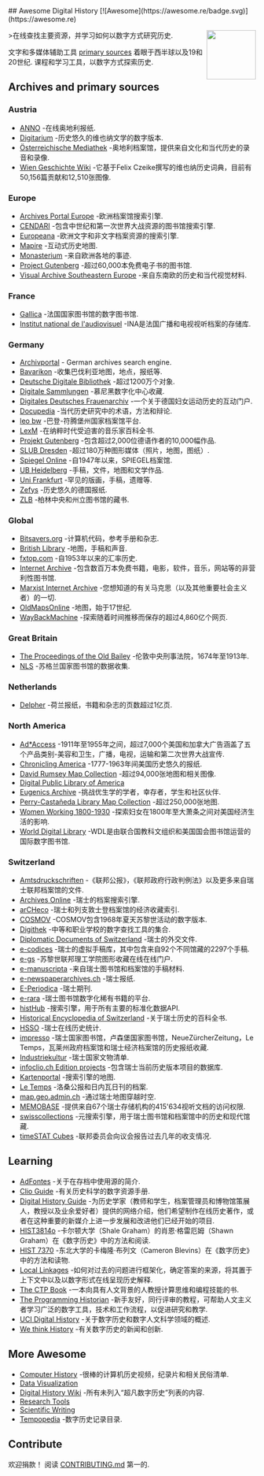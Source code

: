<div class="github-widget" data-repo="maehr/awesome-digital-history"></div>
<script async src="https://pagead2.googlesyndication.com/pagead/js/adsbygoogle.js"></script><ins class="adsbygoogle" style="display:block" data-ad-client="ca-pub-6890694312814945" data-ad-slot="5473692530" data-ad-format="auto"  data-full-width-responsive="true"></ins><script>(adsbygoogle = window.adsbygoogle || []).push({});</script>
## Awesome Digital History [![Awesome](https://awesome.re/badge.svg)](https://awesome.re)

[<img src="https://raw.githubusercontent.com/maehr/awesome-digital-history/master/android-chrome-512x512.png" align="right" width="100">](https://maehr.github.io/awesome-digital-history/)

&gt;在线查找主要资源，并学习如何以数字方式研究历史.

文字和多媒体辅助工具 [primary sources](https://en.wikipedia.org/wiki/Primary_source) 着眼于西半球以及19和20世纪. 课程和学习工具，以数字方式探索历史.



## Archives and primary sources

### Austria

- [ANNO](https://anno.onb.ac.at/) -在线奥地利报纸.
- [Digitarium](https://digitarium-app.acdh-dev.oeaw.ac.at/) -历史悠久的维也纳文学的数字版本.
- [Österreichische Mediathek](https://www.mediathek.at/) -奥地利档案馆，提供来自文化和当代历史的录音和录像.
- [Wien Geschichte Wiki](https://www.geschichtewiki.wien.gv.at/Wien_Geschichte_Wiki) -它基于Felix Czeike撰写的维也纳历史词典，目前有50,156篇贡献和12,510张图像.

### Europe

- [Archives Portal Europe](https://www.archivesportaleurope.net/) -欧洲档案馆搜索引擎.
- [CENDARI](https://archives.cendari.dariah.eu/) -包含中世纪和第一次世界大战资源的图书馆搜索引擎.
- [Europeana](https://www.europeana.eu/) -欧洲文字和非文字档案资源的搜索引擎.
- [Mapire](https://mapire.eu/) -互动式历史地图.
- [Monasterium](https://www.monasterium.net/mom/home) -来自欧洲各地的事迹.
- [Project Gutenberg](https://www.gutenberg.org/) -超过60,000本免费电子书的图书馆.
- [Visual Archive Southeastern Europe](http://gams.uni-graz.at/context:vase) -来自东南欧的历史和当代视觉材料.

### France

- [Gallica](https://gallica.bnf.fr/) -法国国家图书馆的数字图书馆.
- [Institut national de l'audiovisuel](https://www.ina.fr/) -INA是法国广播和电视视听档案的存储库.

### Germany

- [Archivportal](https://www.archivportal-d.de/) - German archives search engine.
- [Bavarikon](https://www.bavarikon.de/) -收集巴伐利亚地图，地点，报纸等.
- [Deutsche Digitale Bibliothek](https://www.deutsche-digitale-bibliothek.de/) -超过1200万个对象.
- [Digitale Sammlungen](https://www.digitale-sammlungen.de/) -慕尼黑数字化中心收藏.
- [Digitales Deutsches Frauenarchiv](https://www.digitales-deutsches-frauenarchiv.de/) -一个关于德国妇女运动历史的互动门户.
- [Docupedia](https://docupedia.de/) -当代历史研究中的术语，方法和辩论.
- [leo bw](https://www.leo-bw.de/) -巴登-符腾堡州国家档案馆平台.
- [LexM](https://www.lexm.uni-hamburg.de/content/index.xml) -在纳粹时代受迫害的音乐家百科全书.
- [Projekt Gutenberg](https://www.projekt-gutenberg.org/) -包含超过2,000位德语作者的10,000幅作品.
- [SLUB Dresden](https://digital.slub-dresden.de/kollektionen/) -超过180万种图形媒体（照片，地图，图纸）.
- [Spiegel Online](https://www.spiegel.de/dienste/besser-surfen-auf-spiegel-online-suchen-im-archiv-a-676489.html) -自1947年以来，SPIEGEL档案馆.
- [UB Heidelberg](https://www.ub.uni-heidelberg.de/helios/digi/digilit.html) -手稿，文件，地图和文学作品.
- [Uni Frankfurt](http://sammlungen.ub.uni-frankfurt.de/) -罕见的版画，手稿，遗赠等.
- [Zefys](http://zefys.staatsbibliothek-berlin.de/) -历史悠久的德国报纸.
- [ZLB](https://digital.zlb.de/) -柏林中央和州立图书馆的藏书.

### Global

- [Bitsavers.org](http://bitsavers.trailing-edge.com/) -计算机代码，参考手册和杂志.
- [British Library](https://www.bl.uk/catalogues-and-collections/digital-collections) -地图，手稿和声音.
- [fxtop.com](https://fxtop.com/) -自1953年以来的汇率历史.
- [Internet Archive](https://archive.org/) -包含数百万本免费书籍，电影，软件，音乐，网站等的非营利性图书馆.
- [Marxist Internet Archive](https://www.marxists.org/) -您想知道的有关马克思（以及其他重要社会主义者）的一切.
- [OldMapsOnline](https://www.oldmapsonline.org/) -地图，始于17世纪.
- [WayBackMachine](https://archive.org/web/) -探索随着时间推移而保存的超过4,860亿个网页.

### Great Britain

- [The Proceedings of the Old Bailey](https://www.oldbaileyonline.org/) -伦敦中央刑事法院，1674年至1913年.
- [NLS](https://data.nls.uk/data/) -苏格兰国家图书馆的数据收集.

### Netherlands

- [Delpher](https://www.delpher.nl/) -荷兰报纸，书籍和杂志的页数超过1亿页.

### North America

- [Ad\*Access](https://repository.duke.edu/dc/adaccess) -1911年至1955年之间，超过7,000个美国和加拿大广告涵盖了五个产品类别-美容和卫生，广播，电视，运输和第二次世界大战宣传.
- [Chronicling America](https://chroniclingamerica.loc.gov/) -1777-1963年间美国历史悠久的报纸.
- [David Rumsey Map Collection](https://www.davidrumsey.com/) -超过94,000张地图和相关图像.
- [Digital Public Library of America](https://dp.la/)
- [Eugenics Archive](https://eugenicsarchive.ca/) -挑战优生学的学者，幸存者，学生和社区伙伴.
- [Perry-Castañeda Library Map Collection](https://legacy.lib.utexas.edu/maps/) -超过250,000张地图.
- [Women Working 1800-1930](https://library.harvard.edu/collections/women-working-1800-1930) -探索妇女在1800年至大萧条之间对美国经济生活的影响.
- [World Digital Library](https://www.wdl.org/) -WDL是由联合国教科文组织和美国国会图书馆运营的国际数字图书馆.

### Switzerland

- [Amtsdruckschriften](https://www.amtsdruckschriften.bar.admin.ch/) -《联邦公报》，《联邦政府行政判例法》以及更多来自瑞士联邦档案馆的文件.
- [Archives Online](https://www.archives-online.org/) -瑞士的档案搜索引擎.
- [arCHeco](https://www.archeco.info/) -瑞士和列支敦士登档案馆的经济收藏索引.
- [COSMOV](http://www.cosmov.uzh.ch/) -COSMOV包含1968年夏天苏黎世活动的数字版本.
- [Digithek](https://www.digithek.ch/de/) -中等和职业学校的数字查找工具的集合.
- [Diplomatic Documents of Switzerland](https://www.dodis.ch/) -瑞士的外交文件.
- [e-codices](http://e-codices.ch/) -瑞士的虚拟手稿库，其中包含来自92个不同馆藏的2297个手稿.
- [e-gs](https://www.e-gs.ethz.ch/) -苏黎世联邦理工学院图形收藏在线在线门户.
- [e-manuscripta](https://www.e-manuscripta.ch/) -来自瑞士图书馆和档案馆的手稿材料.
- [e-newspaperarchives.ch](https://www.e-newspaperarchives.ch/) -瑞士报纸.
- [E-Periodica](https://www.e-periodica.ch/) -瑞士期刊.
- [e-rara](https://www.e-rara.ch/) -瑞士图书馆数字化稀有书籍的平台.
- [histHub](https://histhub.ch/) -搜索引擎，用于所有主要的标准化数据API.
- [Historical Encyclopedia of Switzerland](https://hls-dhs-dss.ch/) -关于瑞士历史的百科全书.
- [HSSO](https://hsso.ch/) -瑞士在线历史统计.
- [impresso](https://impresso-project.ch/) -瑞士国家图书馆，卢森堡国家图书馆，NeueZürcherZeitung，Le Temps，瓦莱州政府档案馆和瑞士经济档案馆的历史报纸收藏.
- [Industriekultur](https://industriekultur.ch/) -瑞士国家文物清单.
- [infoclio.ch Edition projects](http://www.infoclio.ch/en/edition-projects) -包含瑞士当前历史版本项目的数据库.
- [Kartenportal](http://www.kartenportal.ch/) -搜索引擎的地图.
- [Le Temps](https://www.letempsarchives.ch/) -洛桑公报和日内瓦日刊的档案.
- [map.geo.admin.ch](https://map.geo.admin.ch/) -通过瑞士地图穿越时空.
- [MEMOBASE](http://www.memobase.ch/) -提供来自67个瑞士存储机构的415&#39;634视听文档的访问权限.
- [swisscollections](https://swisscollections.ch/) -元搜索引擎，用于瑞士图书馆和档案馆中的历史和现代馆藏.
- [timeSTAT Cubes](http://www.sfa-laboratory.ch/sr/cubestest/index.php) -联邦委员会向议会报告过去几年的收支情况.

## Learning

- [AdFontes](https://www.adfontes.uzh.ch/) -关于在存档中使用源的简介.
- [Clio Guide](https://guides.clio-online.de/) -有关历史科学的数字资源手册.
- [Digital History Guide](http://chnm.gmu.edu/digitalhistory/) -为历史学家（教师和学生，档案管理员和博物馆策展人，教授以及业余爱好者）提供的网络介绍，他们希望制作在线历史著作，或者在这种重要的新媒介上进一步发展和改进他们已经开始的项目.
- [HIST3814o](http://workbook.craftingdigitalhistory.ca/) -卡尔顿大学（Shale Graham）的肖恩·格雷厄姆（Shawn Graham）在《数字历史》中的方法和阅读.
- [HIST 7370](https://cblevins.github.io/f19-dig-hist/) -东北大学的卡梅隆·布列文（Cameron Blevins）在《数字历史》中的方法和读物.
- [Local Linkages](https://locallinkages.org/) -如何对过去的问题进行框架化，确定答案的来源，将其置于上下文中以及以数字形式在线呈现历史解释.
- [The CTP Book](https://comp-think.github.io/) -一本向具有人文背景的人教授计算思维和编程技能的书.
- [The Programming Historian](https://programminghistorian.org/) -新手友好，同行评审的教程，可帮助人文主义者学习广泛的数字工具，技术和工作流程，以促进研究和教学.
- [UCI Digital History](https://guides.lib.uci.edu/history/history_dh) -关于数字历史和数字人文科学领域的概述.
- [We think History](https://wethink.hypotheses.org/) -有关数字历史的新闻和创新.

## More Awesome

- [Computer History](https://github.com/watson/awesome-computer-history) -很棒的计算机历史视频，纪录片和相关民俗清单.
- [Data Visualization](https://github.com/fasouto/awesome-dataviz#readme)
- [Digital History Wiki](https://github.com/maehr/awesome-digital-history/wiki) -所有未列入“超凡数字历史”列表的内容.
- [Research Tools](https://github.com/emptymalei/awesome-research#readme)
- [Scientific Writing](https://github.com/writing-resources/awesome-scientific-writing#readme)
- [Tempopedia](https://tempopedia.org/) -数字历史记录目录.

## Contribute

欢迎捐款！ 阅读 [CONTRIBUTING.md](https://github.com/maehr/awesome-digital-history/blob/master/CONTRIBUTING.md) 第一的.
